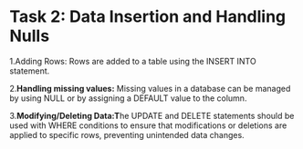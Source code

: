 # Task 2: Data Insertion and Handling Nulls

1.Adding Rows: Rows are added to a table using the INSERT INTO statement.

2.**Handling missing values:** Missing values in a database can be managed by using NULL or by assigning a DEFAULT value to the column.

3.**Modifying/Deleting Data:T**he UPDATE and DELETE statements should be used with WHERE conditions to ensure that modifications or deletions are applied to specific rows, preventing unintended data changes.
